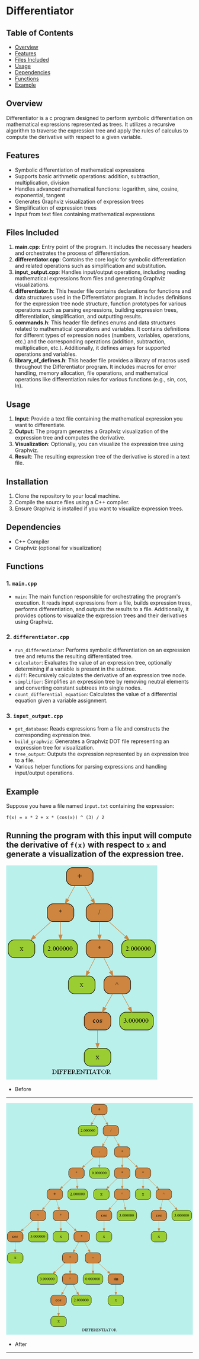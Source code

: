 # Differentiator

## Table of Contents
- [Overview](#overview)
- [Features](#features)
- [Files Included](#files-included)
- [Usage](#usage)
- [Dependencies](#dependencies)
- [Functions](#functions)
- [Example](#example)
  

## Overview
Differentiator is a c program designed to perform symbolic differentiation on mathematical expressions represented as trees. It utilizes a recursive algorithm to traverse the expression tree and apply the rules of calculus to compute the derivative with respect to a given variable.

## Features
- Symbolic differentiation of mathematical expressions
- Supports basic arithmetic operations: addition, subtraction, multiplication, division
- Handles advanced mathematical functions: logarithm, sine, cosine, exponential, tangent
- Generates Graphviz visualization of expression trees
- Simplification of expression trees
- Input from text files containing mathematical expressions

## Files Included
1. **main.cpp**: Entry point of the program. It includes the necessary headers and orchestrates the process of differentiation.
2. **differentiator.cpp**: Contains the core logic for symbolic differentiation and related operations such as simplification and substitution.
3. **input_output.cpp**: Handles input/output operations, including reading mathematical expressions from files and generating Graphviz visualizations.
4. **differentiator.h**: This header file contains declarations for functions and data structures used in the Differentiator program. It includes definitions for the expression tree node structure, function prototypes for various operations such as parsing expressions, building expression trees, differentiation, simplification, and outputting results.
5. **commands.h**: This header file defines enums and data structures related to mathematical operations and variables. It contains definitions for different types of expression nodes (numbers, variables, operations, etc.) and the corresponding operations (addition, subtraction, multiplication, etc.). Additionally, it defines arrays for supported operations and variables.
6. **library_of_defines.h**: This header file provides a library of macros used throughout the Differentiator program. It includes macros for error handling, memory allocation, file operations, and mathematical operations like differentiation rules for various functions (e.g., sin, cos, ln).

## Usage
1. **Input**: Provide a text file containing the mathematical expression you want to differentiate.
2. **Output**: The program generates a Graphviz visualization of the expression tree and computes the derivative.
3. **Visualization**: Optionally, you can visualize the expression tree using Graphviz.
4. **Result**: The resulting expression tree of the derivative is stored in a text file.


## Installation
1. Clone the repository to your local machine.
2. Compile the source files using a C++ compiler.
3. Ensure Graphviz is installed if you want to visualize expression trees.

## Dependencies
- C++ Compiler
- Graphviz (optional for visualization)

## Functions

### 1. `main.cpp`
- `main`: The main function responsible for orchestrating the program's execution. It reads input expressions from a file, builds expression trees, performs differentiation, and outputs the results to a file. Additionally, it provides options to visualize the expression trees and their derivatives using Graphviz.

### 2. `differentiator.cpp`
- `run_differentiator`: Performs symbolic differentiation on an expression tree and returns the resulting differentiated tree.
- `calculator`: Evaluates the value of an expression tree, optionally determining if a variable is present in the subtree.
- `diff`: Recursively calculates the derivative of an expression tree node.
- `simplifier`: Simplifies an expression tree by removing neutral elements and converting constant subtrees into single nodes.
- `count_differential_equation`: Calculates the value of a differential equation given a variable assignment.

### 3. `input_output.cpp`
- `get_database`: Reads expressions from a file and constructs the corresponding expression tree.
- `build_graphviz`: Generates a Graphviz DOT file representing an expression tree for visualization.
- `tree_output`: Outputs the expression represented by an expression tree to a file.
- Various helper functions for parsing expressions and handling input/output operations.

## Example
Suppose you have a file named `input.txt` containing the expression:
```
f(x) = x * 2 + x * (cos(x)) ^ (3) / 2

```
Running the program with this input will compute the derivative of `f(x)` with respect to `x` and generate a visualization of the expression tree.
---
![Example Image before diff.](graphviz/tree_graph.png)
- Before
---
![Example Image after diff.](graphviz/tree_graph_diff.png)
- After
---

